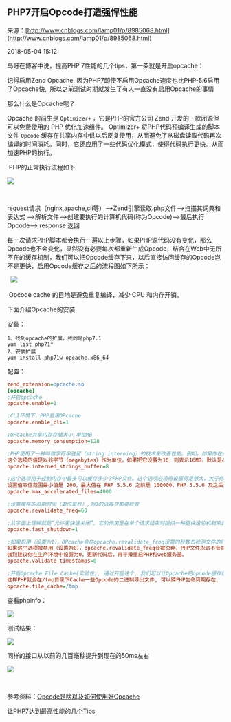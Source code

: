 ## PHP7开启Opcode打造强悍性能

来源：[http://www.cnblogs.com/lamp01/p/8985068.html](http://www.cnblogs.com/lamp01/p/8985068.html)

2018-05-04 15:12

鸟哥在博客中说，提高PHP 7性能的几个tips，第一条就是开启opcache：


记得启用Zend Opcache, 因为PHP7即使不启用Opcache速度也比PHP-5.6启用了Opcache快,  
所以之前测试时期就发生了有人一直没有启用Opcache的事情




那么什么是Opcache呢？

Opcache 的前生是 `Optimizer+` ，它是PHP的官方公司 Zend 开发的一款闭源但可以免费使用的 PHP 优化加速组件。 Optimizer+ 将PHP代码预编译生成的脚本文件 `Opcode` 缓存在共享内存中供以后反复使用，从而避免了从磁盘读取代码再次编译的时间消耗。同时，它还应用了一些代码优化模式，使得代码执行更快。从而加速PHP的执行。

 PHP的正常执行流程如下

![][0]

 

request请求（nginx,apache,cli等）-->Zend引擎读取.php文件-->扫描其词典和表达式 -->解析文件-->创建要执行的计算机代码(称为Opcode)-->最后执行Opcode--> response 返回

每一次请求PHP脚本都会执行一遍以上步骤，如果PHP源代码没有变化，那么Opcode也不会变化，显然没有必要每次都重新生成Opcode，结合在Web中无所不在的缓存机制，我们可以把Opcode缓存下来，以后直接访问缓存的Opcode岂不是更快，启用Opcode缓存之后的流程图如下所示：

 
![][1]

 Opcode cache 的目地是避免重复编译，减少 CPU 和内存开销。

下面介绍Opcache的安装

安装：


``` 
1、找到opcache的扩展，我的是php7.1
yum list php71*
2、安装扩展
yum install php71w-opcache.x86_64
```



配置：


```ini
zend_extension=opcache.so
[opcache]
;开启opcache
opcache.enable=1  

;CLI环境下，PHP启用OPcache
opcache.enable_cli=1

;OPcache共享内存存储大小,单位MB
opcache.memory_consumption=128  

;PHP使用了一种叫做字符串驻留（string interning）的技术来改善性能。例如，如果你在代码中使用了1000次字符串“foobar”，在PHP内部只会在第一使用这个字符串的时候分配一个不可变的内存区域来存储这个字符串，其他的999次使用都会直接指向这个内存区域。这个选项则会把这个特性提升一个层次——默认情况下这个不可变的内存区域只会存在于单个php-fpm的进程中，如果设置了这个选项，那么它将会在所有的php-fpm进程中共享。在比较大的应用中，这可以非常有效地节约内存，提高应用的性能。
这个选项的值是以兆字节（megabytes）作为单位，如果把它设置为16，则表示16MB，默认是4MB
opcache.interned_strings_buffer=8

;这个选项用于控制内存中最多可以缓存多少个PHP文件。这个选项必须得设置得足够大，大于你的项目中的所有PHP文件的总和。
设置值取值范围最小值是 200，最大值在 PHP 5.5.6 之前是 100000，PHP 5.5.6 及之后是 1000000。也就是说在200到1000000之间。
opcache.max_accelerated_files=4000

;设置缓存的过期时间（单位是秒）,为0的话每次都要检查
opcache.revalidate_freq=60

;从字面上理解就是“允许更快速关闭”。它的作用是在单个请求结束时提供一种更快速的机制来调用代码中的析构器，从而加快PHP的响应速度和PHP进程资源的回收速度，这样应用程序可以更快速地响应下一个请求。把它设置为1就可以使用这个机制了。
opcache.fast_shutdown=1

;如果启用（设置为1），OPcache会在opcache.revalidate_freq设置的秒数去检测文件的时间戳（timestamp）检查脚本是否更新。
如果这个选项被禁用（设置为0），opcache.revalidate_freq会被忽略，PHP文件永远不会被检查。这意味着如果你修改了你的代码，然后你把它更新到服务器上，再在浏览器上请求更新的代码对应的功能，你会看不到更新的效果
强烈建议你在生产环境中设置为0，更新代码后，再平滑重启PHP和web服务器。
opcache.validate_timestamps=0 

;开启Opcache File Cache(实验性), 通过开启这个, 我们可以让Opcache把opcode缓存缓存到外部文件中, 对于一些脚本, 会有很明显的性能提升.
这样PHP就会在/tmp目录下Cache一些Opcode的二进制导出文件, 可以跨PHP生命周期存在.
opcache.file_cache=/tmp
```



查看phpinfo：

![][2]

测试结果：

![][3]

同样的接口从以前的几百毫秒提升到现在的50ms左右

![][4]

 

参考资料：[Opcode是啥以及如何使用好Opcache][100]

[让PHP7达到最高性能的几个Tips ][101]

[0]: ../img/1128628-20180504142714761-711951956.png 
[1]: ../img/1128628-20180504142702126-1584014725.png 
[2]: ../img/1128628-20180504150553607-1732347193.png 
[3]: ../img/1128628-20180504150651899-685437096.png 
[4]: ../img/1128628-20180504150720857-181358113.png 
[100]: https://www.zybuluo.com/phper/note/1016714
[101]: http://www.laruence.com/2015/12/04/3086.html